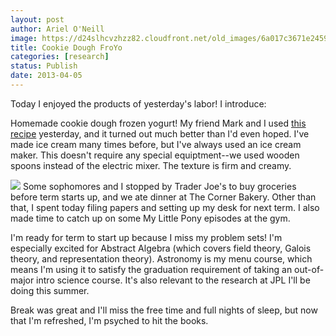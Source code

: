 ```yaml
---
layout: post
author: Ariel O'Neill
image: https://d24slhcvzhzz82.cloudfront.net/old_images/6a017c3671e245970b017c3851128c970b-320wi.jpg
title: Cookie Dough FroYo
categories: [research]
status: Publish
date: 2013-04-05
---
```



Today I enjoyed the products of yesterday's labor! I introduce:

Homemade cookie dough frozen yogurt! My friend Mark and I used [this recipe](https://tastykitchen.com/blog/2012/08/chocolate-chunk-cookie-dough-frozen-yogurt/) yesterday, and it turned out much better than I'd even hoped. I've made ice cream many times before, but I've always used an ice cream maker. This doesn't require any special equiptment--we used wooden spoons instead of the electric mixer. The texture is firm and creamy.


![](https://d24slhcvzhzz82.cloudfront.net/old_images/6a017c3671e245970b017d4280205a970c-320wi.jpg)
Some sophomores and I stopped by Trader Joe's to buy groceries before term starts up, and we ate dinner at The Corner Bakery. Other than that, I spent today filing papers and setting up my desk for next term. I also made time to catch up on some My Little Pony episodes at the gym.

I'm ready for term to start up because I miss my problem sets! I'm especially excited for Abstract Algebra (which covers field theory, Galois theory, and representation theory). Astronomy is my menu course, which means I'm using it to satisfy the graduation requirement of taking an out-of-major intro science course. It's also relevant to the research at JPL I'll be doing this summer.

Break was great and I'll miss the free time and full nights of sleep, but now that I'm refreshed, I'm psyched to hit the books.

